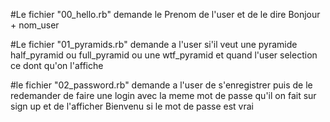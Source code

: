 #Le fichier "00_hello.rb" demande le Prenom de l'user et de le dire Bonjour + nom_user

#Le fichier "01_pyramids.rb" demande a l'user si'il veut une pyramide half_pyramid ou full_pyramid ou une wtf_pyramid et quand l'user selection ce dont qu'on l'affiche

#le fichier "02_password.rb" demande a l'user de s'enregistrer puis de le redemander de faire une login avec la meme mot de passe qu'il on fait sur sign up et de l'afficher Bienvenu si le mot de passe est vrai